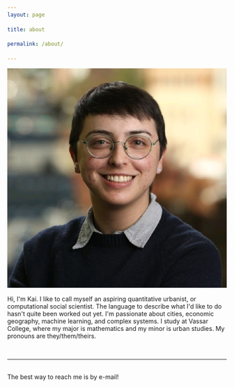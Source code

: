 ```yaml
---
layout: page

title: about

permalink: /about/

---
```



<img class="col one right" src="/img/prof_pic.jpg">

<br/>


Hi, I'm Kai. I like to call myself an aspiring quantitative urbanist, or computational social scientist. The language to describe what I'd like to do hasn't quite been worked out yet. I'm passionate about cities, economic geography, machine learning, and complex systems. I study at Vassar College, where my major is mathematics and my minor is urban studies. My pronouns are they/them/theirs.




<br/>
<hr/>
<br/>
<span class="contacticon center">
	<a href="ramatheson@vassar.edu"><i class="fa fa-envelope-square"></i></a>
	<a href="https://github.com/kaimath" target="_blank"><i class="fa fa-github-square"></i></a>
	<a href="https://www.linkedin.com/rkmatheson" target="_blank"><i class="fa fa-linkedin-square"></i></a>
	<a href="https://twitter.com/mathematikai" target="_blank"><i class="fa fa-twitter-square"></i></a>
</span>

<div class="col three caption">
	The best way to reach me is by e-mail!
</div>


